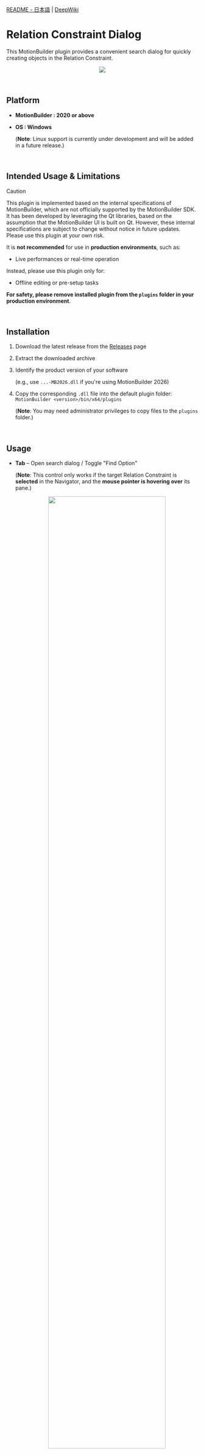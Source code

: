 [README - 日本語](/README-jp.md) | [DeepWiki]()

# Relation Constraint Dialog

This MotionBuilder plugin provides a convenient search dialog for quickly creating objects in the Relation Constraint.

<p align = "center">
<img src="docs-assets/demo.gif"><br>
</p>

<br>


## Platform
- **MotionBuilder :  2020 or above**

- **OS : Windows** 

    (**Note**: Linux support is currently under development and will be added in a future release.)

<br>

## Intended Usage & Limitations
> [!CAUTION]
> This plugin is implemented based on the internal specifications of MotionBuilder, which are not officially supported by the MotionBuilder SDK. It has been developed by leveraging the Qt libraries, based on the assumption that the MotionBuilder UI is built on Qt. However, these internal specifications are subject to change without notice in future updates. Please use this plugin at your own risk.

It is **not recommended** for use in **production environments**, such as:

- Live performances or real-time operation

Instead, please use this plugin only for:

- Offline editing or pre-setup tasks

**For safety, please remove installed plugin from the `plugins` folder in your production environment**.


<br>

## Installation

1. Download the latest release from the [Releases](https://github.com/Ndgt/Relation-Constraint-Dialog/releases) page

2. Extract the downloaded archive

3. Identify the product version of your software

   (e.g., use `...-MB2026.dll` if you're using MotionBuilder 2026)

4. Copy the corresponding `.dll` file into the default plugin folder:
   `MotionBuilder <version>/bin/x64/plugins`

    (**Note**: You may need administrator privileges to copy files to the `plugins` folder.)


<br>

## Usage

- **Tab** – Open search dialog / Toggle "Find Option"

    (**Note**: This control only works if the target Relation Constraint is **selected** in the Navigator, and the **mouse pointer is hovering over** its pane.)

    <p align = "center">
    <img src="docs-assets/usage_show.gif" width=80%><br>
    </p>

- **Up/Down** – Navigate the suggest list

    <p align = "center">
    <img src="docs-assets/usage_select.gif" width=80%><br>
    </p>

- **Enter / Click** – Confirm selection and create object

    <p align = "center">
    <img src="docs-assets/usage_finalize.gif" width=80%><br>
    </p>

- **Esc / Click outside** – Cancel and close dialog

<br>

## Development

### Requirements
1. **Visual Studio Build Tools & "Desktop development with C++" workload**

    - MSVC v143 - VS 2022 C++ x64/x86 build tool : MotionBuilder 2024 ~
    - MSVC v142 - VS 2019 C++ x64/x86 build tool : MotionBuilder 2022, 2023
    - MSVC v141 - VS 2017 C++ x64/x86 build tool : MotionBuilder 2020

<br>

2. **Qt - qtbase(Required)**, **qttools**(Optional)

    This plugin depends on **qtbase** (specifically QtCore, QtGui, and QtWidgets modules), and utilizes the **qttools** module to design the UI using [Qt Widgets Designer](https://doc.qt.io/qt-6/qtdesigner-manual.html).
    - Qt 6.5.3:  MotionBuilder 2025 ~
    - Qt 5.15.2 : MotionBuilder 2022 ~ 2024
    - Qt 5.12.5 : MotionBuilder 2020

<br>

3. **Perl** (for Windows)
    
    Perl, which is required for configuring the Qt source, can be installed with the following command:

    ```cmd
    winget install StrawberryPerl.StrawberryPerl
    ```

<br>


### Recommended Build Configurations

Click version number to see the official resources.

- Qt Source

    | Qt Version  | Visual Studio Version |
    |-------------|-----------------------|
    | Qt [6.5.3](https://doc.qt.io/qt-6.5/supported-platforms.html) | Visual Studio 2019 or 2022| 
    |  Qt [5.15.2](https://doc-snapshots.qt.io/qt5-5.15/supported-platforms.html) | Visual Studio 2019 |
    | Qt [5.12.5](https://wiki.qt.io/Qt_5.12_Tools_and_Versions) | Visual Studio 2017 | 

<br>

- MotionBuilder Plugin

    | MotionBuilder Version | Visual Studio Version |
    |-----------------------|-----------------------|
    | [2024](https://help.autodesk.com/view/MOBPRO/2024/ENU/?guid=GUID-0C6F6BA3-E9A2-40D0-87AE-F4F8CF20A66C), [2025](https://help.autodesk.com/view/MOBPRO/2025/ENU/?guid=GUID-0C6F6BA3-E9A2-40D0-87AE-F4F8CF20A66C), [2026](https://help.autodesk.com/view/MOBPRO/2026/ENU/?guid=GUID-0C6F6BA3-E9A2-40D0-87AE-F4F8CF20A66C) | Visual Studio 2022 |
    | [2022](https://help.autodesk.com/view/MOBPRO/2022/ENU/?guid=GUID-0C6F6BA3-E9A2-40D0-87AE-F4F8CF20A66C), [2023](https://help.autodesk.com/view/MOBPRO/2023/ENU/?guid=GUID-0C6F6BA3-E9A2-40D0-87AE-F4F8CF20A66C)| Visual Studio 2019 |
    | [2020](https://help.autodesk.com/view/MOBPRO/2020/ENU/?guid=__files_GUID_0C6F6BA3_E9A2_40D0_87AE_F4F8CF20A66C_htm) | Visual Studio 2017 |

<br>

### Building Qt from Git
1. Open a terminal and set the Visual Studio environment variables (for Windows).

    Use **`vcvarsall.bat`**, which is installed by default at  
    `C:/Program Files (x86)/Microsoft Visual Studio/2022/BuildTools/VC/Auxiliary/Build`.

    ```cmd
    path/to/vcvarsall.bat x64 [-vcvars_ver=<version>]
    ```

    Use the option `-vcvars_ver=14.29` for VS2019, or `-vcvars_ver=14.16` for VS2017.  
    See the [Microsoft documentation](https://learn.microsoft.com/en-us/cpp/build/building-on-the-command-line?view=msvc-170#vcvarsall) for more details.


<br>

2. Get Source and checkout to the target tag (e.g. `v5.15.2`)

    ```cmd
    git clone https://github.com/qt/qt5.git
    cd qt5
    git checkout v<version>  # Replace <version> with your target version
    git submodule update --init --recursive qtbase qttools
    ```

    **Note**: There is no "branch" `5.12.5` in the Qt/qt5 repository.

<br>

3. Configure Source

    ```cmd
    cd ..
    mkdir build
    cd build
    ../qt5/configure.bat -opensource -confirm-license -release -nomake examples -nomake tests
    ```

<br>

4. Build and Install

    ```cmd
    nmake
    nmake install
    ```

    In case Qt 6.5.3:
    ```cmd
    cmake --build . --parallel
    cmake --install .
    ```

    By default, the built Qt source will be installed to: `C:/Qt/Qt-<version>` (on Windows)

<br>

### Customizing UI
Open `src/SearchDialog/SearchDialog.ui` with Qt Widgets Designer.

```cmd
cd src/SearchDialog
C:/Qt/Qt-<version>/bin/designer.exe SearchDialog.ui
```

<p align = "center">
<img src="docs-assets/qt_widgets_designer.png"><br>
</p>
<br>

After you've finished editing the UI, use **uic** (User Interface Compiler) to convert the `.ui` file to the header file `.h`.

```cmd
C:/Qt/Qt-<version>/bin/uic.exe SearchDialog.ui -o ui_SearchDialog.h
```

> [!Note]
> This process is not necessary, as the `AUTOUIC` CMake property automatically generates the header files from `.ui` files during the build process. Run this command only if you need it for features like code completion in your IDE.

<br>

### Building Plugin
1. Open the terminal **as an administrator**.

    On Windows, refer to [Building Qt from Git](#building-qt-from-git) to run `vcvarsall.bat` and set the Visual Studio environment variables.


<br>

2. Clone this repository

    ```cmd
    git clone https://github.com/Ndgt/Relation-Constraint-Dialog.git
    cd Relation-Constraint-Dialog
    ```

<br>

3. Edit the user-specific variables in `CMakeLists.txt` according to your environment

    ```CMake
    # === Environment-specific user configuration ===
    set(PRODUCT_VERSION 2024)
    set(MOBU_ROOT "C:/Program Files/Autodesk/MotionBuilder ${PRODUCT_VERSION}")
    set(CMAKE_PREFIX_PATH "C:/Qt/Qt-5.15.2")
    ```

<br>

4. Build plugin

    ```
    cmake -S . -B build -G "Ninja" -DCMAKE_BUILD_TYPE=Release
    cmake --build build
    ```

    This command will copy the plugin to the default folder `MotionBuilder <version>/bin/x64/plugins`.

<br>
<br>

## Dependencies

This project uses the Qt framework (Community Edition) via dynamic linking. The Qt components used in this project are licensed under the GNU Lesser General Public License version 3 (LGPLv3).

The LGPLv3 license text is included in this repository (`LICENSES/lgpl-3.0.txt`). You can also view the official license text [here](https://www.gnu.org/licenses/lgpl-3.0.en.html).

For more information about Qt licensing, visit the [Qt Company licensing page](https://www.qt.io/qt-licensing).

<br>

## License

This project is licensed under the BSD 3-Clause License.
See the [LICENSE](/LICENSE) file for full details.

Please note that while this project is BSD-licensed, the use of Qt is subject to LGPLv3. Redistribution of the binary must comply with the terms of both licenses.